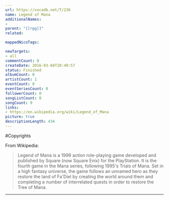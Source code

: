 ```yaml
---
url: https://vocadb.net/T/236
name: Legend of Mana
additionalNames: 
- 
parent: "[[rpg]]"
related:

mappedNicoTags:

newTargets:
- all
commentCount: 0
createDate: 2016-03-04T20:49:57
status: Finished
albumCount: 0
artistCount: 1
eventCount: 0
eventSeriesCount: 0
followerCount: 0
songListCount: 0
songCount: 9
links: 
- https://en.wikipedia.org/wiki/Legend_of_Mana
picture: true
descriptionLength: 434
---
```


#Copyrights

From Wikipedia:
>Legend of Mana is a 1999 action role-playing game developed and published by Square (now Square Enix) for the PlayStation. It is the fourth game in the Mana series, following 1995's Trials of Mana. Set in a high fantasy universe, the game follows an unnamed hero as they restore the land of Fa'Diel by creating the world around them and completing a number of interrelated quests in order to restore the Tree of Mana.

---

